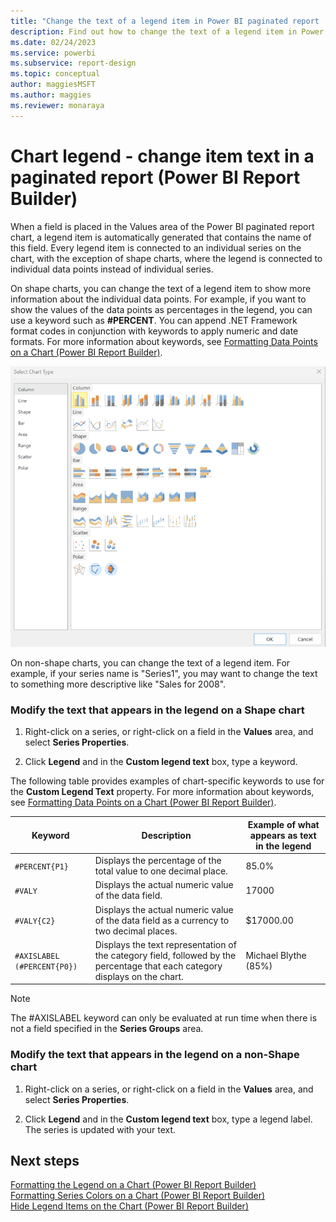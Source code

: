 ```yaml
---
title: "Change the text of a legend item in Power BI paginated report | Microsoft Docs"
description: Find out how to change the text of a legend item in Power BI paginated report to show more information about the individual data points in Power BI Report Builder.
ms.date: 02/24/2023
ms.service: powerbi
ms.subservice: report-design
ms.topic: conceptual
author: maggiesMSFT
ms.author: maggies
ms.reviewer: monaraya
---
```

# Chart legend - change item text in a paginated report (Power BI Report Builder)

  When a field is placed in the Values area of the Power BI paginated report chart, a legend item is automatically generated that contains the name of this field. Every legend item is connected to an individual series on the chart, with the exception of shape charts, where the legend is connected to individual data points instead of individual series.  
  
 On shape charts, you can change the text of a legend item to show more information about the individual data points. For example, if you want to show the values of the data points as percentages in the legend, you can use a keyword such as **#PERCENT**. You can append .NET Framework format codes in conjunction with keywords to apply numeric and date formats. For more information about keywords, see [Formatting Data Points on a Chart &#40;Power BI Report Builder&#41;](formatting-data-points-on-chart-report-builder.md).  
  
 ![Screenshot showing Sharp Chart](/powerbi-docs/paginated-reports/media/paginated-reports-visualizations/sharpchart.png "Sharp Chart")  
  
 On non-shape charts, you can change the text of a legend item. For example, if your series name is "Series1", you may want to change the text to something more descriptive like "Sales for 2008".  
  
  
### Modify the text that appears in the legend on a Shape chart  
  
1.  Right-click on a series, or right-click on a field in the **Values** area, and select **Series Properties**.  
  
2.  Click **Legend** and in the **Custom legend text** box, type a keyword.  
  
 The following table provides examples of chart-specific keywords to use for the **Custom Legend Text** property. For more information about keywords, see [Formatting Data Points on a Chart &#40;Power BI Report Builder&#41;](formatting-data-points-on-chart-report-builder.md).  
  
|Keyword|Description|Example of what appears as text in the legend|  
|-------------|-----------------|---------------------------------------------------|  
|`#PERCENT{P1}`|Displays the percentage of the total value to one decimal place.|85.0%|  
|`#VALY`|Displays the actual numeric value of the data field.|17000|  
|`#VALY{C2}`|Displays the actual numeric value of the data field as a currency to two decimal places.|$17000.00|  
|`#AXISLABEL (#PERCENT{P0})`|Displays the text representation of the category field, followed by the percentage that each category displays on the chart.|Michael Blythe (85%)|  
  
> [!NOTE]  
>  The #AXISLABEL keyword can only be evaluated at run time when there is not a field specified in the **Series Groups** area.  
  
### Modify the text that appears in the legend on a non-Shape chart  
  
1.  Right-click on a series, or right-click on a field in the **Values** area, and select **Series Properties**.  
  
2.  Click **Legend** and in the **Custom legend text** box, type a legend label. The series is updated with your text.  
  
## Next steps  
 [Formatting the Legend on a Chart &#40;Power BI Report Builder&#41;](chart-legend-formatting-report-builder.md)   
 [Formatting Series Colors on a Chart &#40;Power BI Report Builder&#41;](formatting-series-colors-on-chart-report-builder.md)   
 [Hide Legend Items on the Chart &#40;Power BI Report Builder&#41;](chart-legend-hide-items-report-builder.md)  
  